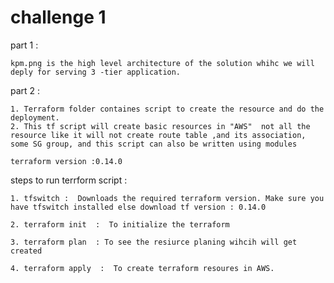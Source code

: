 # challenge 1

part 1 : 

    kpm.png is the high level architecture of the solution whihc we will deply for serving 3 -tier application.

part 2 : 

    1. Terraform folder containes script to create the resource and do the deployment.
    2. This tf script will create basic resources in "AWS"  not all the resource like it will not create route table ,and its association, some SG group, and this script can also be written using modules

    terraform version :0.14.0

steps to run terrform script :

    1. tfswitch :  Downloads the required terraform version. Make sure you have tfswitch installed else download tf version : 0.14.0

    2. terraform init  :  To initialize the terraform 

    3. terraform plan  : To see the resiurce planing wihcih will get created

    4. terraform apply  :  To create terraform resoures in AWS.